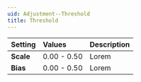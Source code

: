 ```yaml
---
uid: Adjustment--Threshold
title: Threshold
---
```


| Setting   | Values      | Description |
| :-------- | :---------- | :---------- |
| **Scale** | 0.00 - 0.50 | Lorem |
| **Bias**  | 0.00 - 0.50 | Lorem |




